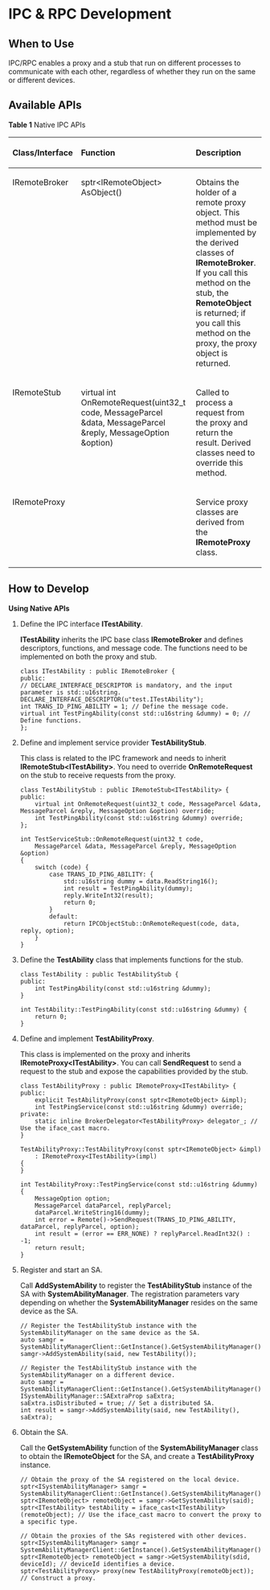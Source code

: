 # IPC & RPC Development<a name="EN-US_TOPIC_0000001103710988"></a>

## When to Use<a name="section18502174174019"></a>

IPC/RPC enables a proxy and a stub that run on different processes to communicate with each other, regardless of whether they run on the same or different devices.

## Available APIs<a name="section1633115419401"></a>

**Table  1**  Native IPC APIs

<a name="table178849240013"></a>
<table><thead align="left"><tr id="row6884924608"><th class="cellrowborder" valign="top" width="14.12141214121412%" id="mcps1.2.4.1.1"><p id="p98846241706"><a name="p98846241706"></a><a name="p98846241706"></a>Class/Interface</p>
</th>
<th class="cellrowborder" valign="top" width="52.54525452545254%" id="mcps1.2.4.1.2"><p id="p1488482414020"><a name="p1488482414020"></a><a name="p1488482414020"></a>Function</p>
</th>
<th class="cellrowborder" valign="top" width="33.33333333333333%" id="mcps1.2.4.1.3"><p id="p388516244016"><a name="p388516244016"></a><a name="p388516244016"></a>Description</p>
</th>
</tr>
</thead>
<tbody><tr id="row15885824402"><td class="cellrowborder" valign="top" width="14.12141214121412%" headers="mcps1.2.4.1.1 "><p id="p08859241008"><a name="p08859241008"></a><a name="p08859241008"></a>IRemoteBroker</p>
</td>
<td class="cellrowborder" valign="top" width="52.54525452545254%" headers="mcps1.2.4.1.2 "><p id="p388572412010"><a name="p388572412010"></a><a name="p388572412010"></a>sptr&lt;IRemoteObject&gt; AsObject()</p>
</td>
<td class="cellrowborder" valign="top" width="33.33333333333333%" headers="mcps1.2.4.1.3 "><p id="p13885724405"><a name="p13885724405"></a><a name="p13885724405"></a>Obtains the holder of a remote proxy object. This method must be implemented by the derived classes of <strong id="b18927631105113"><a name="b18927631105113"></a><a name="b18927631105113"></a>IRemoteBroker</strong>. If you call this method on the stub, the <strong id="b7932163110519"><a name="b7932163110519"></a><a name="b7932163110519"></a>RemoteObject</strong> is returned; if you call this method on the proxy, the proxy object is returned.</p>
</td>
</tr>
<tr id="row138859241808"><td class="cellrowborder" valign="top" width="14.12141214121412%" headers="mcps1.2.4.1.1 "><p id="p1888515245012"><a name="p1888515245012"></a><a name="p1888515245012"></a>IRemoteStub</p>
</td>
<td class="cellrowborder" valign="top" width="52.54525452545254%" headers="mcps1.2.4.1.2 "><p id="p1388516240011"><a name="p1388516240011"></a><a name="p1388516240011"></a>virtual int OnRemoteRequest(uint32_t code, MessageParcel &amp;data, MessageParcel &amp;reply, MessageOption &amp;option)</p>
</td>
<td class="cellrowborder" valign="top" width="33.33333333333333%" headers="mcps1.2.4.1.3 "><p id="p1188582414016"><a name="p1188582414016"></a><a name="p1188582414016"></a>Called to process a request from the proxy and return the result. Derived classes need to override this method.</p>
</td>
</tr>
<tr id="row108856241904"><td class="cellrowborder" valign="top" width="14.12141214121412%" headers="mcps1.2.4.1.1 "><p id="p6885924609"><a name="p6885924609"></a><a name="p6885924609"></a>IRemoteProxy</p>
</td>
<td class="cellrowborder" valign="top" width="52.54525452545254%" headers="mcps1.2.4.1.2 ">&nbsp;&nbsp;</td>
<td class="cellrowborder" valign="top" width="33.33333333333333%" headers="mcps1.2.4.1.3 "><p id="p688592413018"><a name="p688592413018"></a><a name="p688592413018"></a>Service proxy classes are derived from the <strong id="b169739356519"><a name="b169739356519"></a><a name="b169739356519"></a>IRemoteProxy</strong> class.</p>
</td>
</tr>
</tbody>
</table>

## How to Develop<a name="section4207112818418"></a>

**Using Native APIs**

1.  Define the IPC interface  **ITestAbility**.

    **ITestAbility**  inherits the IPC base class  **IRemoteBroker**  and defines descriptors, functions, and message code. The functions need to be implemented on both the proxy and stub.

    ```
    class ITestAbility : public IRemoteBroker {
    public:
    // DECLARE_INTERFACE_DESCRIPTOR is mandatory, and the input parameter is std::u16string.
    DECLARE_INTERFACE_DESCRIPTOR(u"test.ITestAbility");
    int TRANS_ID_PING_ABILITY = 1; // Define the message code.
    virtual int TestPingAbility(const std::u16string &dummy) = 0; // Define functions.
    };
    ```

2.  Define and implement service provider  **TestAbilityStub**.

    This class is related to the IPC framework and needs to inherit  **IRemoteStub<ITestAbility\>**. You need to override  **OnRemoteRequest**  on the stub to receive requests from the proxy.

    ```
    class TestAbilityStub : public IRemoteStub<ITestAbility> {
    public:
        virtual int OnRemoteRequest(uint32_t code, MessageParcel &data, MessageParcel &reply, MessageOption &option) override;
        int TestPingAbility(const std::u16string &dummy) override;
    };
     
    int TestServiceStub::OnRemoteRequest(uint32_t code,
        MessageParcel &data, MessageParcel &reply, MessageOption &option)
    {
        switch (code) {
            case TRANS_ID_PING_ABILITY: {
                std::u16string dummy = data.ReadString16();
                int result = TestPingAbility(dummy);
                reply.WriteInt32(result);
                return 0;
            }
            default:
                return IPCObjectStub::OnRemoteRequest(code, data, reply, option);
        }
    }
    ```

3.  Define the  **TestAbility**  class that implements functions for the stub.

    ```
    class TestAbility : public TestAbilityStub {
    public:
        int TestPingAbility(const std::u16string &dummy);
    }
    
    int TestAbility::TestPingAbility(const std::u16string &dummy) {
        return 0;
    }
    ```

4.  Define and implement  **TestAbilityProxy**.

    This class is implemented on the proxy and inherits  **IRemoteProxy<ITestAbility\>**. You can call  **SendRequest**  to send a request to the stub and expose the capabilities provided by the stub.

    ```
    class TestAbilityProxy : public IRemoteProxy<ITestAbility> {
    public:
        explicit TestAbilityProxy(const sptr<IRemoteObject> &impl);
        int TestPingService(const std::u16string &dummy) override;
    private:
        static inline BrokerDelegator<TestAbilityProxy> delegator_; // Use the iface_cast macro.
    }
    
    TestAbilityProxy::TestAbilityProxy(const sptr<IRemoteObject> &impl)
        : IRemoteProxy<ITestAbility>(impl)
    {
    }
    
    int TestAbilityProxy::TestPingService(const std::u16string &dummy) {
        MessageOption option;
        MessageParcel dataParcel, replyParcel;
        dataParcel.WriteString16(dummy);
        int error = Remote()->SendRequest(TRANS_ID_PING_ABILITY, dataParcel, replyParcel, option);
        int result = (error == ERR_NONE) ? replyParcel.ReadInt32() : -1;
        return result;
    }
    ```

5.  Register and start an SA.

    Call  **AddSystemAbility**  to register the  **TestAbilityStub**  instance of the SA with  **SystemAbilityManager**. The registration parameters vary depending on whether the  **SystemAbilityManager**  resides on the same device as the SA.

    ```
    // Register the TestAbilityStub instance with the SystemAbilityManager on the same device as the SA.
    auto samgr = SystemAbilityManagerClient::GetInstance().GetSystemAbilityManager();
    samgr->AddSystemAbility(said, new TestAbility());
    
    // Register the TestAbilityStub instance with the SystemAbilityManager on a different device.
    auto samgr = SystemAbilityManagerClient::GetInstance().GetSystemAbilityManager();
    ISystemAbilityManager::SAExtraProp saExtra;
    saExtra.isDistributed = true; // Set a distributed SA.
    int result = samgr->AddSystemAbility(said, new TestAbility(), saExtra);
    ```

6.  Obtain the SA.

    Call the  **GetSystemAbility**  function of the  **SystemAbilityManager**  class to obtain the  **IRemoteObject**  for the SA, and create a  **TestAbilityProxy**  instance.

    ```
    // Obtain the proxy of the SA registered on the local device.
    sptr<ISystemAbilityManager> samgr = SystemAbilityManagerClient::GetInstance().GetSystemAbilityManager();
    sptr<IRemoteObject> remoteObject = samgr->GetSystemAbility(said);
    sptr<ITestAbility> testAbility = iface_cast<ITestAbility>(remoteObject); // Use the iface_cast macro to convert the proxy to a specific type.
    
    // Obtain the proxies of the SAs registered with other devices.
    sptr<ISystemAbilityManager> samgr = SystemAbilityManagerClient::GetInstance().GetSystemAbilityManager();
    sptr<IRemoteObject> remoteObject = samgr->GetSystemAbility(sdid, deviceId); // deviceId identifies a device.
    sptr<TestAbilityProxy> proxy(new TestAbilityProxy(remoteObject)); // Construct a proxy.
    ```


